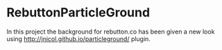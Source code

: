 # RebuttonParticleGround
In this project the background for rebutton.co has been given a new look using http://jnicol.github.io/particleground/ plugin.
